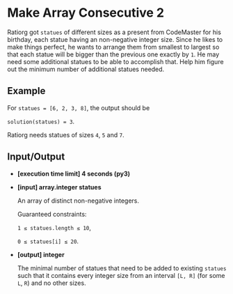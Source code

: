 # Make Array Consecutive 2

Ratiorg got `statues` of different sizes as a present from CodeMaster for his birthday, each statue having an non-negative integer size. Since he likes to make things perfect, he wants to arrange them from smallest to largest so that each statue will be bigger than the previous one exactly by `1`. He may need some additional statues to be able to accomplish that. Help him figure out the minimum number of additional statues needed.

## Example

For `statues = [6, 2, 3, 8]`, the output should be

`solution(statues) = 3`.

Ratiorg needs statues of sizes `4`, `5` and `7`.

## Input/Output

- **[execution time limit] 4 seconds (py3)**

- **[input] array.integer statues**

	An array of distinct non-negative integers.

	Guaranteed constraints:

	`1 ≤ statues.length ≤ 10`,

	`0 ≤ statues[i] ≤ 20`.

- **[output] integer**

	The minimal number of statues that need to be added to existing `statues` such that it contains every integer size from an interval `[L, R]` (for some `L`, `R`) and no other sizes.
